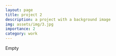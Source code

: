 ```yaml
---
layout: page
title: project 2
description: a project with a background image
img: assets/img/3.jpg
importance: 2
category: work
---
```

 
 Empty 
